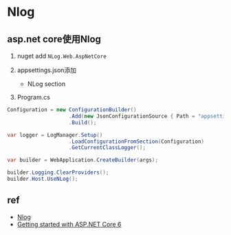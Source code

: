 # Nlog


## asp.net core使用Nlog
1. nuget add `NLog.Web.AspNetCore`

2. appsettings.json添加
    + NLog section

3. Program.cs
```c#
Configuration = new ConfigurationBuilder()
                    .Add(new JsonConfigurationSource { Path = "appsettings.json", ReloadOnChange = true })
                    .Build();

var logger = LogManager.Setup()
                    .LoadConfigurationFromSection(Configuration)
                    .GetCurrentClassLogger();

var builder = WebApplication.CreateBuilder(args);

builder.Logging.ClearProviders();
builder.Host.UseNLog();
```

## ref
+ [Nlog](https://nlog-project.org/)
+ [Getting started with ASP.NET Core 6](https://github.com/NLog/NLog/wiki/Getting-started-with-ASP.NET-Core-6)
